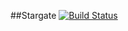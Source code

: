 ##Stargate 
[![Build Status](https://travis-ci.org/sohaibfarooqi/stargate.svg?branch=master)](https://travis-ci.org/sohaibfarooqi/stargate)



